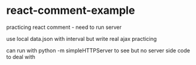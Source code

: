 # react-comment-example

practicing react comment - need to run server

use local data.json with interval
but write real ajax practicing

can run with python -m simpleHTTPServer to see
but no server side code to deal with


